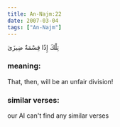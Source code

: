 ```yaml
---
title: An-Najm:22
date: 2007-03-04
tags: ["An-Najm"]
---
```

تِلْكَ إِذًا قِسْمَةٌ ضِيزَىٰ
### meaning: 
That, then, will be an unfair division!
### similar verses: 

our AI can't find any similar verses




